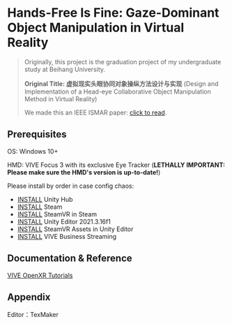 # Hands-Free Is Fine: Gaze-Dominant Object Manipulation in Virtual Reality
> Originally, this project is the graduation project of my undergraduate study at Beihang University. 
>
> **Original Title: 虚拟现实头眼协同对象操纵方法设计与实现** (Design and Implementation of a Head-eye Collaborative Object Manipulation Method in Virtual Reality) 
>
> We made this an IEEE ISMAR paper: [click to read](https://lorenz-liu.github.io/files/ismar23b-sub7822-i7.pdf). 

## Prerequisites

OS: Windows 10+

HMD: VIVE Focus 3 with its exclusive Eye Tracker (**LETHALLY IMPORTANT: Please make sure the HMD's version is up-to-date!**)

Please install by order in case config chaos:

* [INSTALL](https://unity.com/download) Unity Hub
* [INSTALL](https://cdn.akamai.steamstatic.com/client/installer/SteamSetup.exe) Steam
* [INSTALL](https://store.steampowered.com/app/250820/SteamVR/) SteamVR in Steam
* [INSTALL](unityhub://2021.3.16f) Unity Editor 2021.3.16f1
* [INSTALL](https://assetstore.unity.com/packages/tools/integration/steamvr-plugin-32647#reviews) SteamVR Assets in Unity Editor
* [INSTALL](https://dl.vive.com/vbspc/VIVEBusinessStreamingInstaller.exe) VIVE Business Streaming

## Documentation & Reference

[VIVE OpenXR Tutorials](https://developer.vive.com/resources/openxr/openxr-pcvr/tutorials/unity/integrate-facial-tracking-your-avatar/)

## Appendix

Editor：TexMaker

